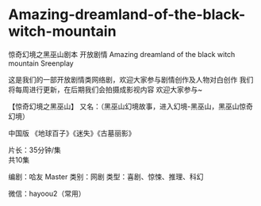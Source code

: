 # Amazing-dreamland-of-the-black-witch-mountain
惊奇幻境之黑巫山剧本 开放剧情 Amazing dreamland of the black witch mountain  Sreenplay

这是我们的一部开放剧情类网络剧，欢迎大家参与剧情创作及人物对白创作
我们将每周进行更新，在后期我们会拍摄成影视内容
欢迎大家参与~


【惊奇幻境之黑巫山】
又名：（黑巫山幻境故事，进入幻境-黑巫山，黑巫山惊奇幻境）

中国版 《地球百子》《迷失》《古墓丽影》

片长：35分钟/集   
共10集

编剧：哈友 Master
类别：网剧 
类型：喜剧、惊悚、推理、科幻

微信：hayoou2（常用）
